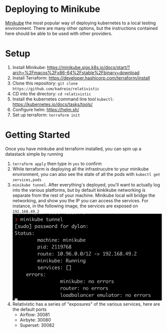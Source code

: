 # Deploying to Minikube

[Minikube](https://minikube.sigs.k8s.io/docs/) the most popular way of deploying kubernetes to a local testing environment. There are many other options, but the instructions contained here should be able to be used with other providers.

# Setup

1. Install Minikube: https://minikube.sigs.k8s.io/docs/start/?arch=%2Fmacos%2Fx86-64%2Fstable%2Fbinary+download
1. Install Terraform: https://developer.hashicorp.com/terraform/install
1. Clone this repository: `git clone https://github.com/kadreio/relativistic`
1. CD into the directory: `cd relativistic`
1. Install the kubernetes command line tool `kubectl`: https://kubernetes.io/docs/tasks/tools/
1. Configure helm: https://helm.sh/
1. Set up terraform: `terraform init`

# Getting Started
Once you have minkube and terraform installed, you can spin up a datastack simple by running

1. `terraform apply` then type in `yes` to confirm
1. While terraform is deploying all the infrastrucutre to your minikube environment, you can also see the state of all the pods with `kubectl get services,pods`
1. `minikube tunnel`. After everything's deployed, you'll want to actually log into the various platforms, but by default kinkikube networking is separate from the rest of your machine. Minikube local will bridge the networking, and show you the IP you can access the services. For instance, in the following image, the services are exposed on `192.168.49.2`
![alt text](image.png)
1. Relativistic has a series of "exposures" of the various services, here are the default ports 
    - Airflow: 30081
    - Airbyte: 30080
    - Superset: 30082